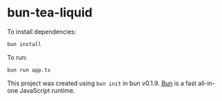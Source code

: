 # bun-tea-liquid

To install dependencies:

```bash
bun install
```

To run:

```bash
bun run app.ts
```

This project was created using `bun init` in bun v0.1.9. [Bun](https://bun.sh) is a fast all-in-one JavaScript runtime.

